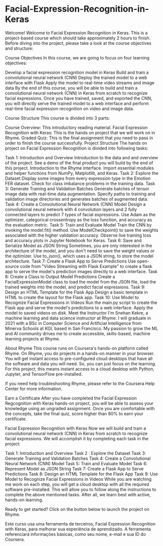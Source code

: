 # Facial-Expression-Recognition-in-Keras

Welcome!
Welcome to Facial Expression Recognition in Keras. This is a project-based course which should take approximately 2 hours to finish. Before diving into the project, please take a look at the course objectives and structure:

Course Objectives
In this course, we are going to focus on four learning objectives:

Develop a facial expression recognition model in Keras
Build and train a convolutional neural network (CNN)
Deploy the trained model to a web interface with Flask
Apply the model to real-time video streams and image data
By the end of this course, you will be able to build and train a convolutional neural network (CNN) in Keras from scratch to recognize facial expressions. Once you have trained, saved, and exported the CNN, you will directly serve the trained model to a web interface and perform real-time facial expression recognition on video and image data.

Course Structure
This course is divided into 3 parts:

Course Overview: This introductory reading material.
Facial Expression Recognition with Keras: This is the hands on project that we will work on in Rhyme.
Graded Quiz: This is the final assignment that you need to pass in order to finish the course successfully.
Project Structure
The hands on project on Facial Expression Recognition is divided into following tasks:

Task 1: Introduction and Overview
Introduction to the data and and overview of the project.
See a demo of the final product you will build by the end of this project.
Introduction to the Rhyme interface.
Import essential modules and helper functions from NumPy, Matplotlib, and Keras.
Task 2: Explore the Dataset
Display some images from every expression type in the Emotion FER dataset.
Check for class imbalance problems in the training data.
Task 3: Generate Training and Validation Batches
Generate batches of tensor image data with real-time data augmentation.
Specify paths to training and validation image directories and generates batches of augmented data.
Task 4: Create a Convolutional Neural Network (CNN) Model
Design a convolutional neural network with 4 convolution layers and 2 fully connected layers to predict 7 types of facial expressions.
Use Adam as the optimizer, categorical crossentropy as the loss function, and accuracy as the evaluation metric.
Task 5: Train and Evaluate Model
Train the CNN by invoking the model.fit() method.
Use ModelCheckpoint() to save the weights associated with the higher validation accuracy.
Observe live training loss and accuracy plots in Jupyter Notebook for Keras.
Task 6: Save and Serialize Model as JSON String
Sometimes, you are only interested in the architecture of the model, and you don't need to save the weight values or the optimizer.
Use to_json(), which uses a JSON string, to store the model architecture.
Task 7: Create a Flask App to Serve Predictions
Use open-source code from "Video Streaming with Flask Example" to create a flask app to serve the model's prediction images directly to a web interface.
Task 8: Create a Class to Output Model Predictions
Create a FacialExpressionModel class to load the model from the JSON file, load the trained weights into the model, and predict facial expressions.
Task 9: Design an HTML Template for the Flask App
Design a basic template in HTML to create the layout for the Flask app.
Task 10: Use Model to Recognize Facial Expressions in Videos
Run the main.py script to create the Flask app and serve the model's predictions to a web interface.
Apply the model to saved videos on disk.
Meet the Instructor
I'm Snehan Kekre, a machine learning and data science instructor at Rhyme. I will graduate in 2021 with a BSc in Computer Science and Artificial Intelligence from Minerva Schools at KGI, based in San Francisco. My passion to grow the ML and AI community drives me to create accessible, skills-based, machine learning projects at Rhyme.

About Rhyme
This course runs on Coursera's hands-on platform called Rhyme. On Rhyme, you do projects in a hands-on manner in your browser. You will get instant access to pre-configured cloud desktops that have all the software and data you will need. So, you can just focus on the learning. For this project, this means instant access to a cloud desktop with Python, Jupyter, and TensorFlow pre-installed.

If you need help troubleshooting Rhyme, please refer to the Coursera Help Center for more information.

Earn a Certificate
After you have completed the Facial Expression Regcognition with Keras hands-on project, you will be able to assess your knowledge using an ungraded assignment. Once you are comfortable with the concepts, take the final quiz, score higher than 80% to earn your certificate.


Facial Expression Recognition with Keras
Now we will build and train a convolutional neural network (CNN) in Keras from scratch to recognize facial expressions. We will accomplish it by completing each task in the project:

Task 1: Introduction and Overview
Task 2 : Explore the Dataset
Task 3: Generate Training and Validation Batches
Task 4: Create a Convolutional Neural Network (CNN) Model
Task 5: Train and Evaluate Model
Task 6: Represent Model as JSON String
Task 7: Create a Flask App to Serve Predictions
Task 8: Design an HTML Template for the Flask App
Task 9: Use Model to Recognize Facial Expressions in Videos
While you are watching me work on each step, you will get a cloud desktop with all the required software pre-installed. This will allow you to follow along the instructions to complete the above mentioned tasks. After all, we learn best with active, hands-on learning.

Ready to get started? Click on the button below to launch the project on Rhyme.

Este curso usa uma ferramenta de terceiros, Facial Expression Recognition with Keras, para melhorar sua experiência de aprendizado. A ferramenta referenciará informações básicas, como seu nome, e-mail e sua ID do Coursera.

